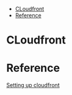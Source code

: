 - [CLoudfront](#cloudfront)
- [Reference](#reference)


# CLoudfront


# Reference

[Setting up cloudfront](https://youtu.be/JbVyTrfqshU?t=249)